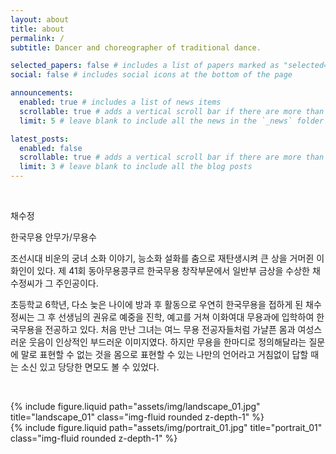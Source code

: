 ```yaml
---
layout: about
title: about
permalink: /
subtitle: Dancer and choreographer of traditional dance.

selected_papers: false # includes a list of papers marked as "selected={true}"
social: false # includes social icons at the bottom of the page

announcements:
  enabled: true # includes a list of news items
  scrollable: true # adds a vertical scroll bar if there are more than 3 news items
  limit: 5 # leave blank to include all the news in the `_news` folder

latest_posts:
  enabled: false
  scrollable: true # adds a vertical scroll bar if there are more than 3 new posts items
  limit: 3 # leave blank to include all the blog posts
---
```


&nbsp;

<p class="noto-sans-kr mb-1">채수정</p>

<p class="post-description">한국무용 안무가/무용수</p>

조선시대 비운의 궁녀 소화 이야기, 능소화 설화를 춤으로 재탄생시켜 큰 상을 거머쥔 이화인이 있다.
제 41회 동아무용콩쿠르 한국무용 창작부문에서 일반부 금상을 수상한 채수정씨가 그 주인공이다.

초등학교 6학년, 다소 늦은 나이에 방과 후 활동으로 우연히 한국무용을 접하게 된 채수정씨는 그 후 선생님의 권유로 예중을 진학, 예고를 거쳐 이화여대 무용과에 입학하여 한국무용을 전공하고 있다.
처음 만난 그녀는 여느 무용 전공자들처럼 가냘픈 몸과 여성스러운 웃음이 인상적인 부드러운 이미지였다.
하지만 무용을 한마디로 정의해달라는 질문에 말로 표현할 수 없는 것을 몸으로 표현할 수 있는 나만의 언어라고 거침없이 답할 때는 소신 있고 당당한 면모도 볼 수 있었다.

&nbsp;

<div class="row justify-content-sm-center">
    <div class="col-sm-8 mt-3 mt-md-0">
        {% include figure.liquid path="assets/img/landscape_01.jpg" title="landscape_01" class="img-fluid rounded z-depth-1" %}
    </div>
    <div class="col-sm-4 mt-3 mt-md-0">
        {% include figure.liquid path="assets/img/portrait_01.jpg" title="portrait_01" class="img-fluid rounded z-depth-1" %}
    </div>
</div>

&nbsp;
